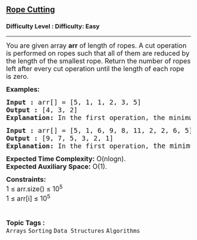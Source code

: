 <h2><a href="https://www.geeksforgeeks.org/problems/rope-cutting3334/1?page=2&category=Arrays&status=unsolved,attempted&sortBy=accuracy">Rope Cutting</a></h2><h3>Difficulty Level : Difficulty: Easy</h3><hr><div class="problems_problem_content__Xm_eO"><p><span style="font-size: 18px;">You are given array <strong>arr</strong> of length of ropes. A cut operation is performed on ropes such that all of them are reduced by the length of the smallest rope. Return the number of ropes left after every cut operation until the length of each rope is zero.</span></p>
<p><span style="font-size: 18px;"><strong>Examples:</strong></span></p>
<pre><span style="font-size: 18px;"><strong>Input :</strong> arr[] = [5, 1, 1, 2, 3, 5] </span>
<span style="font-size: 18px;"><strong>Output :</strong> [4, 3, 2] </span>
<span style="font-size: 18px;"><strong>Explanation:</strong> In the first operation, the minimum ropes are 1 So, we reduce length 1 from all of them after reducing we left with 4 ropes and we do the same for rest. </span></pre>
<pre><span style="font-size: 18px;"><strong>Input :</strong> arr[] = [5, 1, 6, 9, 8, 11, 2, 2, 6, 5]<strong>
Output :</strong> [9, 7, 5, 3, 2, 1]<br><strong>Explanation: </strong>In the first operation, </span><span style="font-size: 14pt;">the minimum ropes are 1 So, we reduce length 1 from all of them after reducing we left with 9 ropes and so on.</span></pre>
<p><span style="font-size: 18px;"><strong>Expected Time Complexity:</strong> O(nlogn).<br><strong>Expected Auxiliary Space:</strong>&nbsp;O(1).</span></p>
<p><span style="font-size: 18px;"><strong>Constraints:<br></strong></span><span style="font-size: 18px;">1 ≤ arr.size() ≤ 10<sup>5<br></sup>1 ≤ arr[i] ≤ 10<sup>5</sup><sup><br></sup></span></p></div><br><p><span style=font-size:18px><strong>Topic Tags : </strong><br><code>Arrays</code>&nbsp;<code>Sorting</code>&nbsp;<code>Data Structures</code>&nbsp;<code>Algorithms</code>&nbsp;